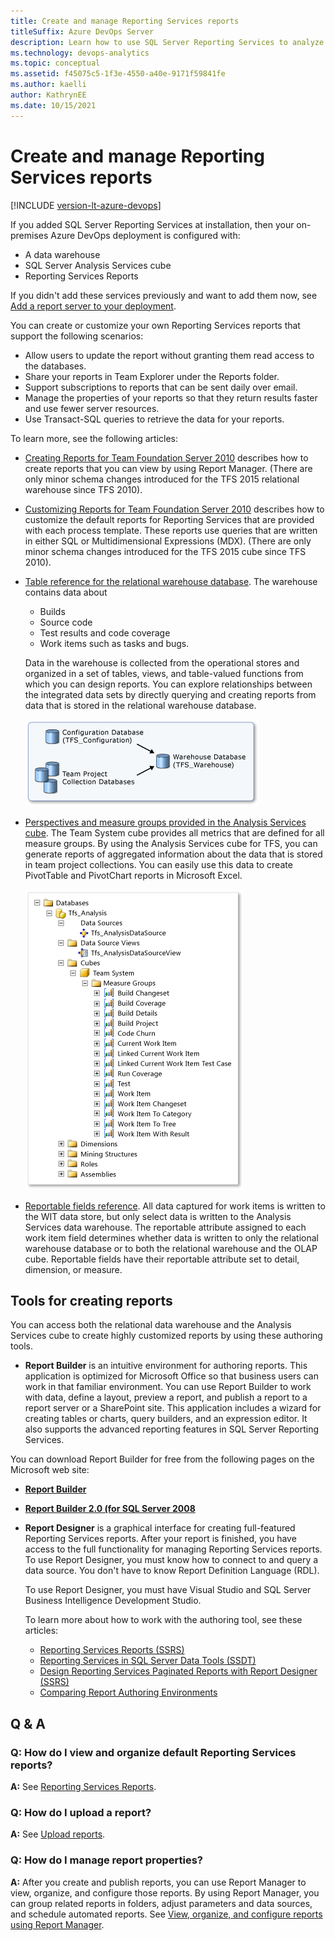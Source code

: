 ```yaml
---
title: Create and manage Reporting Services reports
titleSuffix: Azure DevOps Server
description: Learn how to use SQL Server Reporting Services to analyze the progress and quality of your project.
ms.technology: devops-analytics
ms.topic: conceptual
ms.assetid: f45075c5-1f3e-4550-a40e-9171f59841fe
ms.author: kaelli
author: KathrynEE
ms.date: 10/15/2021
---
```



# Create and manage Reporting Services reports

[!INCLUDE [version-lt-azure-devops](../../includes/version-lt-azure-devops.md)]

If you added SQL Server Reporting Services at installation, then your on-premises Azure DevOps deployment is configured with:
- A data warehouse
- SQL Server Analysis Services cube
- Reporting Services Reports

If you didn't add these services previously and want to add them now, see [Add a report server to your deployment](../admin/add-a-report-server.md?toc=/azure/devops/report/toc.json&bc=/azure/devops/report/breadcrumb/toc.json).  
  
You can create or customize your own Reporting Services reports that support the following scenarios:  
  
- Allow users to update the report without granting them read access to the databases.  
- Share your reports in Team Explorer under the Reports folder.  
- Support subscriptions to reports that can be sent daily over email.  
- Manage the properties of your reports so that they return results faster and use fewer server resources.  
- Use Transact-SQL queries to retrieve the data for your reports.  


To learn more, see the following articles:
- [Creating Reports for Team Foundation Server 2010](../../boards/work-items/guidance/agile-process.md?viewFallbackFrom=vsts) describes how to create reports that you can view by using Report Manager. (There are only minor schema changes introduced for the TFS 2015 relational warehouse since TFS 2010).  
- [Customizing Reports for Team Foundation Server 2010](/previous-versions/visualstudio/visual-studio-2012/dd380700(v=vs.110)) describes how to customize the default reports for Reporting Services that are provided with each process template. These reports use queries that are written in either SQL or Multidimensional Expressions (MDX). (There are only minor schema changes introduced for the TFS 2015 cube since TFS 2010).  
- [Table reference for the relational warehouse database](table-reference-relational-warehouse-database.md). The warehouse contains data about
    - Builds
    - Source code
    - Test results and code coverage
    - Work items such as tasks and bugs.

    Data in the warehouse is collected from the operational stores and organized in a set of tables, views, and table-valued functions from which you can design reports. You can explore relationships between the integrated data sets by directly querying and creating reports from data that is stored in the relational warehouse database.  
  
   ![Team Foundation Warehouse](media/teamproj_warehouse.png "TeamProj_Warehouse")  
  
- [Perspectives and measure groups provided in the Analysis Services cube](perspective-measure-groups-cube.md). The Team System cube  provides all metrics that are defined for all measure groups. By using the Analysis Services cube for TFS, you can generate reports of aggregated information about the data that is stored in team project collections. You can easily use this data to create PivotTable and PivotChart reports in Microsoft Excel.  
  
   ![Analysis Services Data Cube Measure Groups](media/rpt_measuregroups.png "RPT_MeasureGroups")  
  
- [Reportable fields reference](../../reference/xml/reportable-fields-reference.md?toc=/azure/devops/report/toc.json&bc=/azure/devops/report/breadcrumb/toc.json). All data captured for work items is written to the WIT data store, but only select data is written to the Analysis Services data warehouse. The reportable attribute assigned to each work item field determines whether data is written to only the relational warehouse database or to both the relational warehouse and the OLAP cube. Reportable fields have their reportable attribute set to detail, dimension, or measure.  
  
## Tools for creating reports  

You can access both the relational data warehouse and the Analysis Services cube to create highly customized reports by using these authoring tools. 

- **Report Builder** is an intuitive environment for authoring reports. This application is optimized for Microsoft Office so that business users can work in that familiar environment. You can use Report Builder to work with data, define a layout, preview a report, and publish a report to a report server or a SharePoint site. This application includes a wizard for creating tables or charts, query builders, and an expression editor. It also supports the advanced reporting features in SQL Server Reporting Services.   

You can download Report Builder for free from the following pages on the Microsoft web site:    
- **[Report Builder](/sql/reporting-services/install-windows/install-report-builder)** 
- **[Report Builder 2.0 (for SQL Server 2008](https://www.microsoft.com/download/details.aspx?id=24085)**
- **Report Designer** is a graphical interface for creating full-featured Reporting Services reports. After your report is finished, you have access to the full functionality for managing Reporting Services reports. To use Report Designer, you must know how to connect to and query a data source. You don't have to know Report Definition Language (RDL).

   To use Report Designer, you must have Visual Studio and SQL Server Business Intelligence Development Studio.
   
   To learn more about how to work with the authoring tool, see these articles:
   
   - [Reporting Services Reports (SSRS)](/sql/reporting-services/reports/reporting-services-reports-ssrs)
   - [Reporting Services in SQL Server Data Tools (SSDT)](/sql/reporting-services/tools/reporting-services-in-sql-server-data-tools-ssdt)
   - [Design Reporting Services Paginated Reports with Report Designer (SSRS)](/sql/reporting-services/tools/design-reporting-services-paginated-reports-with-report-designer-ssrs)
   - [Comparing Report Authoring Environments](/previous-versions/sql/sql-server-2008-r2/dd220519(v=sql.105))   


<a name="AdditionalResources"></a> 


##  Q & A  
  
### Q: How do I view and organize default Reporting Services reports?  

**A:**   See [Reporting Services Reports](reporting-services-reports.md).  
  
### Q: How do I upload a report?  

**A:** See [Upload reports](../admin/upload-reports.md).  
  
### Q: How do I manage report properties?  

**A:** After you create and publish reports, you can use Report Manager to view, organize, and configure those reports. By using Report Manager, you can group related reports in folders, adjust parameters and data sources, and schedule automated reports. See [View, organize, and configure reports using Report Manager](../admin/view-upload-organize-reporting-services-reports.md).